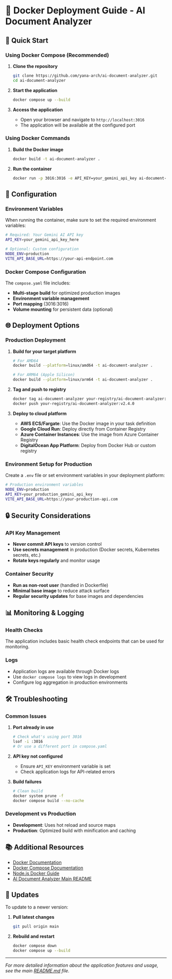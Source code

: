 # 🐳 Docker Deployment Guide - AI Document Analyzer

## 🚀 Quick Start

### Using Docker Compose (Recommended)

1. **Clone the repository**

   ```bash
   git clone https://github.com/yana-arch/ai-document-analyzer.git
   cd ai-document-analyzer
   ```

2. **Start the application**

   ```bash
   docker compose up --build
   ```

3. **Access the application**
   - Open your browser and navigate to `http://localhost:3016`
   - The application will be available at the configured port

### Using Docker Commands

1. **Build the Docker image**

   ```bash
   docker build -t ai-document-analyzer .
   ```

2. **Run the container**
   ```bash
   docker run -p 3016:3016 -e API_KEY=your_gemini_api_key ai-document-analyzer
   ```

## 🔧 Configuration

### Environment Variables

When running the container, make sure to set the required environment variables:

```bash
# Required: Your Gemini AI API key
API_KEY=your_gemini_api_key_here

# Optional: Custom configuration
NODE_ENV=production
VITE_API_BASE_URL=https://your-api-endpoint.com
```

### Docker Compose Configuration

The `compose.yaml` file includes:

- **Multi-stage build** for optimized production images
- **Environment variable management**
- **Port mapping** (3016:3016)
- **Volume mounting** for persistent data (optional)

## 🌐 Deployment Options

### Production Deployment

1. **Build for your target platform**

   ```bash
   # For AMD64
   docker build --platform=linux/amd64 -t ai-document-analyzer .

   # For ARM64 (Apple Silicon)
   docker build --platform=linux/arm64 -t ai-document-analyzer .
   ```

2. **Tag and push to registry**

   ```bash
   docker tag ai-document-analyzer your-registry/ai-document-analyzer:v2.4.0
   docker push your-registry/ai-document-analyzer:v2.4.0
   ```

3. **Deploy to cloud platform**
   - **AWS ECS/Fargate**: Use the Docker image in your task definition
   - **Google Cloud Run**: Deploy directly from Container Registry
   - **Azure Container Instances**: Use the image from Azure Container Registry
   - **DigitalOcean App Platform**: Deploy from Docker Hub or custom registry

### Environment Setup for Production

Create a `.env` file or set environment variables in your deployment platform:

```bash
# Production environment variables
NODE_ENV=production
API_KEY=your_production_gemini_api_key
VITE_API_BASE_URL=https://your-production-api.com
```

## 🔒 Security Considerations

### API Key Management

- **Never commit API keys** to version control
- **Use secrets management** in production (Docker secrets, Kubernetes secrets, etc.)
- **Rotate keys regularly** and monitor usage

### Container Security

- **Run as non-root user** (handled in Dockerfile)
- **Minimal base image** to reduce attack surface
- **Regular security updates** for base images and dependencies

## 📊 Monitoring & Logging

### Health Checks

The application includes basic health check endpoints that can be used for monitoring.

### Logs

- Application logs are available through Docker logs
- Use `docker compose logs` to view logs in development
- Configure log aggregation in production environments

## 🛠 Troubleshooting

### Common Issues

1. **Port already in use**

   ```bash
   # Check what's using port 3016
   lsof -i :3016
   # Or use a different port in compose.yaml
   ```

2. **API key not configured**

   - Ensure `API_KEY` environment variable is set
   - Check application logs for API-related errors

3. **Build failures**
   ```bash
   # Clean build
   docker system prune -f
   docker compose build --no-cache
   ```

### Development vs Production

- **Development**: Uses hot reload and source maps
- **Production**: Optimized build with minification and caching

## 📚 Additional Resources

- [Docker Documentation](https://docs.docker.com/)
- [Docker Compose Documentation](https://docs.docker.com/compose/)
- [Node.js Docker Guide](https://docs.docker.com/language/nodejs/)
- [AI Document Analyzer Main README](../README.md)

## 🔄 Updates

To update to a newer version:

1. **Pull latest changes**

   ```bash
   git pull origin main
   ```

2. **Rebuild and restart**
   ```bash
   docker compose down
   docker compose up --build
   ```

---

_For more detailed information about the application features and usage, see the main [README.md](../README.md) file._
